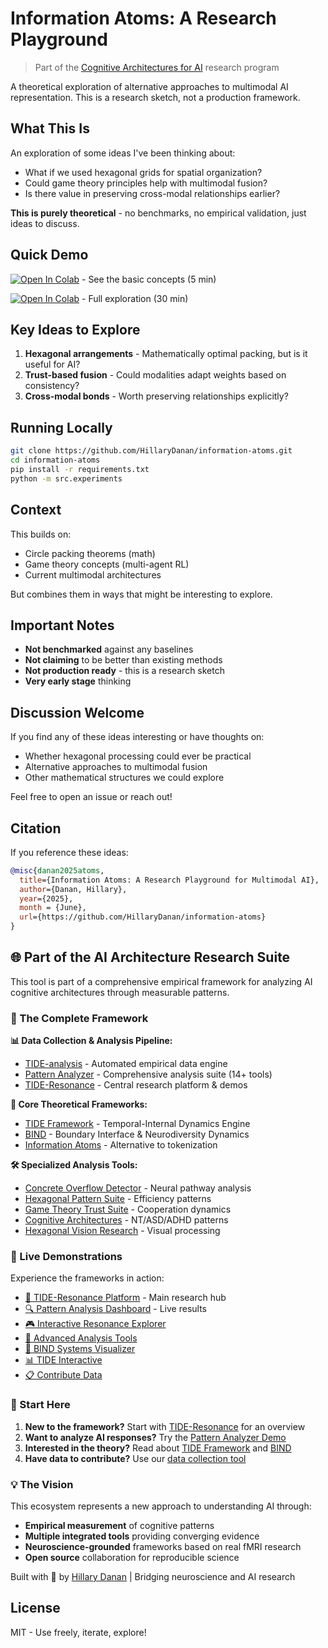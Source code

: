 # Information Atoms: A Research Playground

> Part of the [Cognitive Architectures for AI](https://github.com/HillaryDanan/cognitive-architectures-ai) research program


A theoretical exploration of alternative approaches to multimodal AI representation. This is a research sketch, not a production framework.

## What This Is

An exploration of some ideas I've been thinking about:
- What if we used hexagonal grids for spatial organization?
- Could game theory principles help with multimodal fusion?
- Is there value in preserving cross-modal relationships earlier?

**This is purely theoretical** - no benchmarks, no empirical validation, just ideas to discuss.

## Quick Demo

[![Open In Colab](https://colab.research.google.com/assets/colab-badge.svg)](https://colab.research.google.com/github/HillaryDanan/information-atoms/blob/main/🚀_Quick_Start.ipynb) - See the basic concepts (5 min)

[![Open In Colab](https://colab.research.google.com/assets/colab-badge.svg)](https://colab.research.google.com/github/HillaryDanan/information-atoms/blob/main/📓_Full_Framework.ipynb) - Full exploration (30 min)

## Key Ideas to Explore

1. **Hexagonal arrangements** - Mathematically optimal packing, but is it useful for AI?
2. **Trust-based fusion** - Could modalities adapt weights based on consistency?
3. **Cross-modal bonds** - Worth preserving relationships explicitly?

## Running Locally

```bash
git clone https://github.com/HillaryDanan/information-atoms.git
cd information-atoms
pip install -r requirements.txt
python -m src.experiments
```

## Context

This builds on:
- Circle packing theorems (math)
- Game theory concepts (multi-agent RL)
- Current multimodal architectures

But combines them in ways that might be interesting to explore.

## Important Notes

- **Not benchmarked** against any baselines
- **Not claiming** to be better than existing methods
- **Not production ready** - this is a research sketch
- **Very early stage** thinking

## Discussion Welcome

If you find any of these ideas interesting or have thoughts on:
- Whether hexagonal processing could ever be practical
- Alternative approaches to multimodal fusion
- Other mathematical structures we could explore

Feel free to open an issue or reach out!

## Citation

If you reference these ideas:
```bibtex
@misc{danan2025atoms,
  title={Information Atoms: A Research Playground for Multimodal AI},
  author={Danan, Hillary},
  year={2025},
  month = {June},
  url={https://github.com/HillaryDanan/information-atoms}
}
```

## 🌐 Part of the AI Architecture Research Suite

This tool is part of a comprehensive empirical framework for analyzing AI cognitive architectures through measurable patterns.

### 🧠 The Complete Framework

**📊 Data Collection & Analysis Pipeline:**
- [TIDE-analysis](https://github.com/HillaryDanan/TIDE-analysis) - Automated empirical data engine
- [Pattern Analyzer](https://github.com/HillaryDanan/pattern-analyzer) - Comprehensive analysis suite (14+ tools)
- [TIDE-Resonance](https://hillarydanan.github.io/TIDE-resonance/) - Central research platform & demos

**🔬 Core Theoretical Frameworks:**
- [TIDE Framework](https://github.com/HillaryDanan/TIDE) - Temporal-Internal Dynamics Engine
- [BIND](https://github.com/HillaryDanan/BIND) - Boundary Interface & Neurodiversity Dynamics
- [Information Atoms](https://github.com/HillaryDanan/information-atoms) - Alternative to tokenization

**🛠️ Specialized Analysis Tools:**
- [Concrete Overflow Detector](https://github.com/HillaryDanan/concrete-overflow-detector) - Neural pathway analysis
- [Hexagonal Pattern Suite](https://github.com/HillaryDanan/hexagonal-consciousness-suite) - Efficiency patterns
- [Game Theory Trust Suite](https://github.com/HillaryDanan/game-theory-trust-suite) - Cooperation dynamics
- [Cognitive Architectures](https://github.com/HillaryDanan/cognitive-architectures-ai) - NT/ASD/ADHD patterns
- [Hexagonal Vision Research](https://github.com/HillaryDanan/hexagonal-vision-research) - Visual processing

### 🎯 Live Demonstrations

Experience the frameworks in action:
- [🌊 TIDE-Resonance Platform](https://hillarydanan.github.io/TIDE-resonance/) - Main research hub
- [🔍 Pattern Analysis Dashboard](https://hillarydanan.github.io/pattern-analyzer/) - Live results
- [🎮 Interactive Resonance Explorer](https://hillarydanan.github.io/TIDE-resonance/interactive_resonance.html)
- [🧪 Advanced Analysis Tools](https://hillarydanan.github.io/TIDE-resonance/advanced_explorer.html)
- [🔄 BIND Systems Visualizer](https://hillarydanan.github.io/BIND/bind_systems_interactive.html)
- [📊 TIDE Interactive](https://hillarydanan.github.io/TIDE/tide_interactive.html)
- [📋 Contribute Data](https://hillarydanan.github.io/TIDE-resonance/collect.html)

### 🚀 Start Here

1. **New to the framework?** Start with [TIDE-Resonance](https://hillarydanan.github.io/TIDE-resonance/) for an overview
2. **Want to analyze AI responses?** Try the [Pattern Analyzer Demo](https://github.com/HillaryDanan/pattern-analyzer/tree/main/examples)
3. **Interested in the theory?** Read about [TIDE Framework](https://github.com/HillaryDanan/TIDE) and [BIND](https://github.com/HillaryDanan/BIND)
4. **Have data to contribute?** Use our [data collection tool](https://hillarydanan.github.io/TIDE-resonance/collect.html)

### 💡 The Vision

This ecosystem represents a new approach to understanding AI through:
- **Empirical measurement** of cognitive patterns
- **Multiple integrated tools** providing converging evidence
- **Neuroscience-grounded** frameworks based on real fMRI research
- **Open source** collaboration for reproducible science

Built with 💜 by [Hillary Danan](https://github.com/HillaryDanan) | Bridging neuroscience and AI research

## License

MIT - Use freely, iterate, explore!
